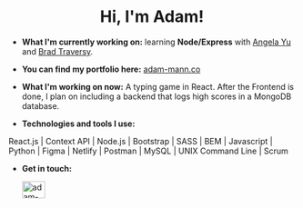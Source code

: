 <h1 align="center">Hi, I'm Adam!</h1>

- **What I'm currently working on:** learning **Node/Express** with [Angela Yu](https://www.linkedin.com/in/angela-yu-963a584b/?originalSubdomain=uk) and [Brad Traversy](https://www.youtube.com/watch?v=fBNz5xF-Kx4). 

- **You can find my portfolio here:** [adam-mann.co](https://adam-mann.co/)

- **What I'm working on now:** A typing game in React. After the Frontend is done, I plan on including a backend that logs high scores in a MongoDB database. 

- **Technologies and tools I use:**

React.js | Context API | Node.js | Bootstrap | SASS | BEM | Javascript | Python | Figma | Netlify | Postman | MySQL | UNIX Command Line | Scrum

- **Get in touch:** <p align="left">
<a href="https://www.linkedin.com/in/adam-e-mann/" target="blank"><img align="center" src="https://cdn.jsdelivr.net/npm/simple-icons@3.0.1/icons/linkedin.svg" alt="adam-mann" height="30" width="40" /></a>
</p>

<!--
**aemann2/aemann2** is a ✨ _special_ ✨ repository because its `README.md` (this file) appears on your GitHub profile.

Here are some ideas to get you started:

- 🔭 I’m currently working on ...
- 🌱 I’m currently learning ...
- 👯 I’m looking to collaborate on ...
- 🤔 I’m looking for help with ...
- 💬 Ask me about ...
- 📫 How to reach me: ...
- 😄 Pronouns: ...
- ⚡ Fun fact: ...
-->
